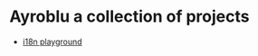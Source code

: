 Ayroblu a collection of projects
================================

- [i18n playground](/i18n-playground)
